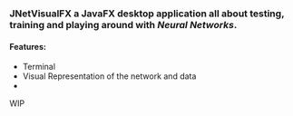 ### JNetVisualFX a JavaFX desktop application all about testing, training and playing around with *Neural Networks*.


#### Features:

- Terminal
- Visual Representation of the network and data
- 

WIP
